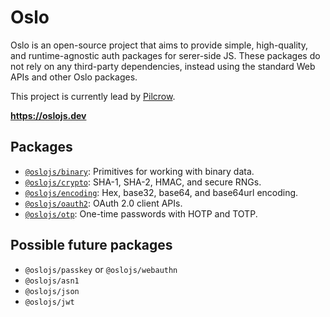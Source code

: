 # Oslo

Oslo is an open-source project that aims to provide simple, high-quality, and runtime-agnostic auth packages for serer-side JS. These packages do not rely on any third-party dependencies, instead using the standard Web APIs and other Oslo packages.

This project is currently lead by [Pilcrow]().

**https://oslojs.dev**

## Packages

- [`@oslojs/binary`](https://github.com/oslo-oss/binary): Primitives for working with binary data.
- [`@oslojs/crypto`](https://github.com/oslo-oss/crypto): SHA-1, SHA-2, HMAC, and secure RNGs.
- [`@oslojs/encoding`](https://github.com/oslo-oss/encoding): Hex, base32, base64, and base64url encoding.
- [`@oslojs/oauth2`](https://github.com/oslo-oss/oauth2): OAuth 2.0 client APIs.
- [`@oslojs/otp`](https://github.com/oslo-oss/otp): One-time passwords with HOTP and TOTP.

## Possible future packages

- `@oslojs/passkey` or `@oslojs/webauthn`
- `@oslojs/asn1`
- `@oslojs/json`
- `@oslojs/jwt`

